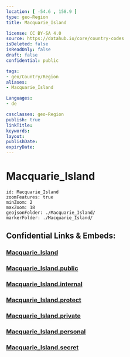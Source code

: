 ```yaml
---
location: [ -54.6 , 158.9 ] 
type: geo-Region
title: Macquarie_Island

license: CC BY-SA 4.0
source: https://datahub.io/core/country-codes
isDeleted: false
isReadOnly: false
draft: false
confidential: public

tags:
- geo/Country/Region
aliases:
- Macquarie_Island

Languages:
- de

cssclasses: geo-Region
publish: true
linkTitle: 
keywords: 
layout: 
publishDate: 
expiryDate: 
---
```


# Macquarie_Island

```leaflet
id: Macquarie_Island
zoomFeatures: true 
minZoom: 2 
maxZoom: 18
geojsonFolder: ./Macquarie_Island/
markerFolder: ./Macquarie_Island/
```


## Confidential Links & Embeds: 

### [Macquarie_Island](/_Standards/Earth/Continent/Australasia/Australia/Counties/Macquarie_Island.md) 

### [Macquarie_Island.public](/_public/Earth/Continent/Australasia/Australia/Counties/Macquarie_Island.public.md) 

### [Macquarie_Island.internal](/_internal/Earth/Continent/Australasia/Australia/Counties/Macquarie_Island.internal.md) 

### [Macquarie_Island.protect](/_protect/Earth/Continent/Australasia/Australia/Counties/Macquarie_Island.protect.md) 

### [Macquarie_Island.private](/_private/Earth/Continent/Australasia/Australia/Counties/Macquarie_Island.private.md) 

### [Macquarie_Island.personal](/_personal/Earth/Continent/Australasia/Australia/Counties/Macquarie_Island.personal.md) 

### [Macquarie_Island.secret](/_secret/Earth/Continent/Australasia/Australia/Counties/Macquarie_Island.secret.md)

